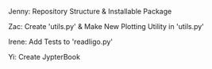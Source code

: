 Jenny: Repository Structure & Installable Package


Zac: Create 'utils.py' & Make New Plotting Utility in 'utils.py'


Irene: Add Tests to 'readligo.py'


Yi: Create JypterBook

